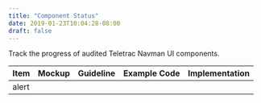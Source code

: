 ```yaml
---
title: "Component Status"
date: 2019-01-23T10:04:28-08:00
draft: false
---
```


Track the progress of audited Teletrac Navman UI components.

| Item | Mockup | Guideline | Example Code | Implementation
|:--|:--|:--|:--|:--|
|alert|||||
